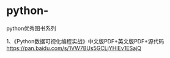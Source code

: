 # python-
python优秀图书系列

1、《Python数据可视化编程实战》中文版PDF+英文版PDF+源代码           
https://pan.baidu.com/s/1VW7BUs5GCLjYHIEv1ESajQ
